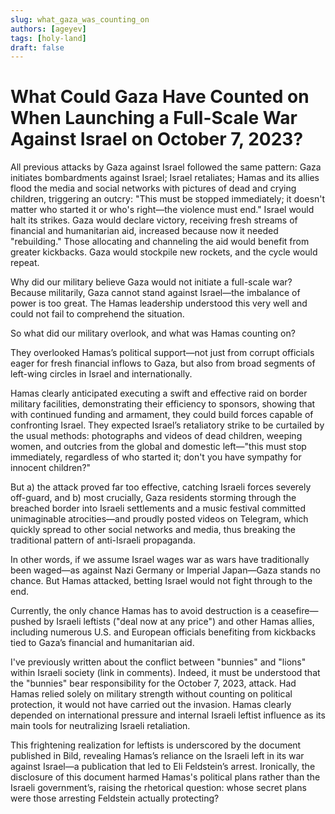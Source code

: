 ```yaml
---
slug: what_gaza_was_counting_on
authors: [ageyev]
tags: [holy-land]
draft: false
---
```


# What Could Gaza Have Counted on When Launching a Full-Scale War Against Israel on October 7, 2023?

All previous attacks by Gaza against Israel followed the same pattern: Gaza initiates bombardments against Israel; Israel retaliates; Hamas and its allies flood the media and social networks with pictures of dead and crying children, triggering an outcry: "This must be stopped immediately; it doesn't matter who started it or who's right—the violence must end." Israel would halt its strikes. Gaza would declare victory, receiving fresh streams of financial and humanitarian aid, increased because now it needed "rebuilding." Those allocating and channeling the aid would benefit from greater kickbacks. Gaza would stockpile new rockets, and the cycle would repeat.

Why did our military believe Gaza would not initiate a full-scale war? Because militarily, Gaza cannot stand against Israel—the imbalance of power is too great. The Hamas leadership understood this very well and could not fail to comprehend the situation.

So what did our military overlook, and what was Hamas counting on? 

<!--truncate--> 

They overlooked Hamas’s political support—not just from corrupt officials eager for fresh financial inflows to Gaza, but also from broad segments of left-wing circles in Israel and internationally.

Hamas clearly anticipated executing a swift and effective raid on border military facilities, demonstrating their efficiency to sponsors, showing that with continued funding and armament, they could build forces capable of confronting Israel. They expected Israel’s retaliatory strike to be curtailed by the usual methods: photographs and videos of dead children, weeping women, and outcries from the global and domestic left—"this must stop immediately, regardless of who started it; don't you have sympathy for innocent children?"

But a) the attack proved far too effective, catching Israeli forces severely off-guard, and b) most crucially, Gaza residents storming through the breached border into Israeli settlements and a music festival committed unimaginable atrocities—and proudly posted videos on Telegram, which quickly spread to other social networks and media, thus breaking the traditional pattern of anti-Israeli propaganda.

In other words, if we assume Israel wages war as wars have traditionally been waged—as against Nazi Germany or Imperial Japan—Gaza stands no chance. But Hamas attacked, betting Israel would not fight through to the end.

Currently, the only chance Hamas has to avoid destruction is a ceasefire—pushed by Israeli leftists ("deal now at any price") and other Hamas allies, including numerous U.S. and European officials benefiting from kickbacks tied to Gaza’s financial and humanitarian aid.

I've previously written about the conflict between "bunnies" and "lions" within Israeli society (link in comments). Indeed, it must be understood that the "bunnies" bear responsibility for the October 7, 2023, attack. Had Hamas relied solely on military strength without counting on political protection, it would not have carried out the invasion. Hamas clearly depended on international pressure and internal Israeli leftist influence as its main tools for neutralizing Israeli retaliation.

This frightening realization for leftists is underscored by the document published in Bild, revealing Hamas’s reliance on the Israeli left in its war against Israel—a publication that led to Eli Feldstein’s arrest. Ironically, the disclosure of this document harmed Hamas's political plans rather than the Israeli government’s, raising the rhetorical question: whose secret plans were those arresting Feldstein actually protecting?

